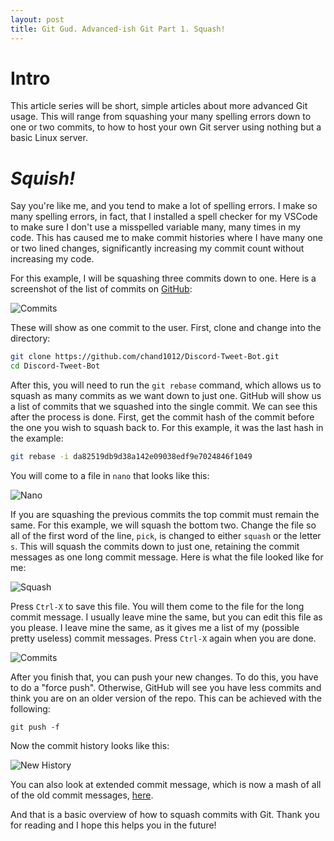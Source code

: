 ```yaml
---
layout: post
title: Git Gud. Advanced-ish Git Part 1. Squash!
---
```



# Intro

This article series will be short, simple articles about more advanced Git usage. This will range from squashing your many spelling errors down to one or two commits, to how to host your own Git server using nothing but a basic Linux server.

# *Squish!*

Say you're like me, and you tend to make a lot of spelling errors. I make so many spelling errors, in fact, that I installed a spell checker for my VSCode to make sure I don't use a misspelled variable many, many times in my code. This has caused me to make commit histories where I have many one or two lined changes, significantly increasing my commit count without increasing my code. 

For this example, I will be squashing three commits down to one. Here is a screenshot of the list of commits on [GitHub](https://github.com/chand1012/Discord-Tweet-Bot):

![Commits](https://i.imgur.com/g3WxpJP.png)

These will show as one commit to the user. First, clone and change into the directory:

```Bash
git clone https://github.com/chand1012/Discord-Tweet-Bot.git
cd Discord-Tweet-Bot
```

After this, you will need to run the `git rebase` command, which allows us to squash as many commits as we want down to just one. GitHub will show us a list of commits that we squashed into the single commit. We can see this after the process is done. First, get the commit hash of the commit before the one you wish to squash back to. For this example, it was the last hash in the example:

```Bash
git rebase -i da82519db9d38a142e09038edf9e7024846f1049
```

You will come to a file in `nano` that looks like this:

![Nano](https://i.imgur.com/Qm5jTJ2.png)

If you are squashing the previous commits the top commit must remain the same. For this example, we will squash the bottom two. Change the file so all of the first word of the line, `pick`, is changed to either `squash` or the letter `s`. This will squash the commits down to just one, retaining the commit messages as one long commit message. Here is what the file looked like for me:

![Squash](https://i.imgur.com/7Wl3g7r.png)

Press `Ctrl-X` to save this file. You will them come to the file for the long commit message. I usually leave mine the same, but you can edit this file as you please. I leave mine the same, as it gives me a list of my (possible pretty useless) commit messages. Press `Ctrl-X` again when you are done. 

![Commits](https://i.imgur.com/MPZSiXY.png?1)

After you finish that, you can push your new changes. To do this, you have to do a "force push". Otherwise, GitHub will see you have less commits and think you are on an older version of the repo. This can be achieved with the following:

```
git push -f 
```

Now the commit history looks like this:

![New History](https://i.imgur.com/G4JwPlP.png)

You can also look at extended commit message, which is now a mash of all of the old commit messages, [here](https://github.com/chand1012/Discord-Tweet-Bot/commit/ad21aa628932576de85fea82465081b9e92ef734).

And that is a basic overview of how to squash commits with Git. Thank you for reading and I hope this helps you in the future!